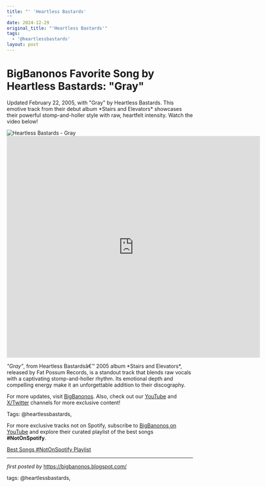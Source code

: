 ```yaml
---
title: "' 'Heartless Bastards'
'"
date: 2024-12-29
original_title: "'Heartless Bastards'"
tags:
  - '@heartlessbastards'
layout: post
---
```

<!-- Title of the Post -->
<h1 >BigBanonos Favorite Song by Heartless Bastards: "Gray"</h1> <!-- Introductory Text -->
<p >Updated February 22, 2005, with "Gray" by Heartless Bastards. This emotive track from their debut album *Stairs and Elevators* showcases their powerful stomp-and-holler style with raw, heartfelt intensity. Watch the video below!</p> <!-- Featured Image -->
<div > <img src="https://i.scdn.co/image/ab67616d00001e028379606e09eff9ffed4c48c8" alt="Heartless Bastards - Gray" />
</div> <!-- YouTube Video Embed -->
<div > <iframe width="685" height="601" src="https://www.youtube.com/embed/Ap6Zg1I0YTs" title="Gray" frameborder="0" allow="accelerometer; autoplay; clipboard-write; encrypted-media; gyroscope; picture-in-picture; web-share" referrerpolicy="strict-origin-when-cross-origin" allowfullscreen></iframe>
</div> <!-- Song Information -->
<div > <p><em>"Gray"</em>, from Heartless Bastardsâ€™ 2005 album *Stairs and Elevators*, released by Fat Possum Records, is a standout track that blends raw vocals with a captivating stomp-and-holler rhythm. Its emotional depth and compelling energy make it an unforgettable addition to their discography.</p>
</div> <!-- Footer Links -->
<div > <p>For more updates, visit <a href="https://bigbanonos.blogspot.com/" target="_blank">BigBanonos</a>. Also, check out our <a href="https://www.youtube.com/@BigBanonos" target="_blank">YouTube</a> and <a href="https://x.com/bigbanonos" target="_blank">X/Twitter</a> channels for more exclusive content!</p>
</div> <!-- Tags -->
<p >Tags: @heartlessbastards,</p>


<!--Subscribe and Playlist Links-->
<div>
    <p>For more exclusive tracks not on Spotify, subscribe to <a href="https://www.youtube.com/@BigBanonos" target="_blank">BigBanonos on YouTube</a> and explore their curated playlist of the best songs <strong>#NotOnSpotify</strong>.</p>
    <p><a href="https://www.youtube.com/playlist?list=PLtuNtuTatqI0kFahUCbtbfenC_ET5O_tr" target="_blank">Best Songs #NotOnSpotify Playlist<br /></a></p></div>

<hr />

<p><em>first posted by</em> <a href="https://bigbanonos.blogspot.com/" rel="noopener" target="_new">https://bigbanonos.blogspot.com/</a></p>

<p>tags: @heartlessbastards,</p>
